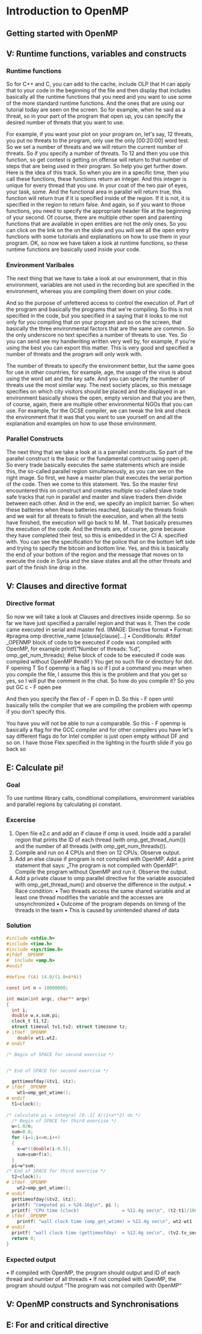 # Introduction to OpenMP

## Getting started with OpenMP 

## V: Runtime functions, variables and constructs
### Runtime functions
So for C++ and C, you can add to the cache, include OLP that H can apply that to your code in the beginning of the file and then display that includes basically all the runtime functions that you need and you want to use some of the more standard runtime functions. And the ones that are using our tutorial today are seen on the screen. So for example, when he said as a threat, so in your part of the program that open up, you can specify the desired number of threats that you want to use.

For example, if you want your plot on your program on, let's say, 12 threats, you put no threats to the program, only use the only [00:20:00] word test. So we set a number of threats and we will return the current number of threats. So if you specify a number of threats. To 12 and then you use this function, so get contest is getting on offense will return to that number of steps that are being used in their program. So help you get further down. Here is the idea of this track. So when you are in a specific time, then you call these functions, these functions return an integer. And this integer is unique for every thread that you use. In your coat of the two pair of eyes, your task, some. And the functional area in parallel will return true, this function will return true if it is specified inside of the region. If it is not, it is specified in the region to return false. And again, so if you want to those functions, you need to specify the appropriate header file at the beginning of your second. Of course, there are multiple other open and parenting functions that are available in open entities are not the only ones. So you can click on the link on the on the slide and you will see all the open entry functions with some tutorials and explanations on how to use them in your program. OK, so now we have taken a look at runtime functions, so these runtime functions are basically used inside your code.

### Environment Varibales
The next thing that we have to take a look at our environment, that in this environment, variables are not used in the recording but are specified in the environment, whereas you are compiling them down on your code.

And so the purpose of unfettered access to control the execution of. Part of the program and basically the programs that we're compiling. So this is not specified in the code, but you specified in a saying that it looks to me not only for you compiling that on your program and so on the screen, that basically the three environmental factors that are the same are common. So the only underscore no text specifies a number of threats to use. Yes. So you can send see my handwriting written very well by, for example, if you're using the best you can export this matter. This is very good and specified a number of threats and the program will only work with.

The number of threats to specify the environment better, but the same goes for use in other countries, for example, age, the usage of the virus is about using the word set and the key safe. And you can specify the number of threats use the most similar way. The next society places, so this message specifies on which city visitors should be placed and the displayed in an environment basically shows the open, empty version and that you are then, of course, again, there are multiple other environmental NGOs that you can use. For example, for the GCSE compiler, we can tweak the link and check the environment that it was that you want to use yourself on and all the explanation and examples on how to use those environment.

### Parallel Constructs
The next thing that we take a look at is a parrallel constructs.
So part of the parallel construct is the basic or the fundamental contruct using open pit. So every trade basically executes the same statements which are inside this, the so-called parallel region simultaneously, as you can see on the right image. So first, we have a master plan that executes the serial portion of the code. Then we come to this statement. Yes. So the master first encountered this on construct and creates multiple so-called slave trade safe tracks that run in parallel and master and slave traders then divide between each other. And in the end, we specify an implicit barrier. So when these batteries when these batteries reached, basically the threats finish and we wait for all threats to finish the execution, and when all the tests have finished, the execution will go back to M. M.. That basically presumes the execution of the code. And the threats are, of course, gone because they have completed their test, so this is embedded in the CI A. specified with. You can see the specification for the police that on the bottom left side and trying to specify the bitcoin and bottom line. Yes, and this is basically the end of your bottom of the region and the message that moves on to execute the code in Syria and the slave states and all the other threats and part of the finish line drop in the.




## V: Clauses and directive format
### Directive format
So now we will take a look at Clauses and directives inside openmp. So so far we have just specified a parrallel region and that was it. Then the code came executed in serial and master fed. 
(IMAGE: 
Directive format • Format:
#pragma omp directive_name [clause[clause]...]
• Conditionals: #ifdef _OPENMP
block of code to be executed if code was compiled with OpenMP, for example
      printf(“Number of threads: %d“, omp_get_num_threads);
   #else
block of code to be executed if code was compiled without OpenMP
#endif
)
You get no such file or directory for dot. F opening T So f openmp is a flag is so if I put a command you mean when you compile the file, I assume this this is the problem and that you get so yes, so I will put the comment in the chat. So how do you compile it? So you put GC c - F open pee 


And then you specify the flex of - F open in D. So this - F open until basically tells the compiler that we are compiling the problem with openmp if you don't specify this.

You have you will not be able to run a comparable. So this - F openmp is basically a flag for the GCC compiler and for other compilers you have let's say different flags do for Intel compiler is just open empty without DF and so on. I have those Flex specified in the lighting in the fourth slide if you go back so


## E: Calculate pi!
### Goal
To use runtime library calls, conditional compilations, environment variables and parallel regions by calculating pi constant.
### Excercise
1. Open file e2.c and add an if clause if omp is used. Inside add a parallel region that prints the ID of each thread (with omp_get_thread_num()) and the number of all threads (with omp_get_num_threads()).
2. Compile and run on 4 CPUs and then on 12 CPUs. Observe output.
3. Add an else clause if program is not compiled with OpenMP. Add a print statement that says: „The program is not compiled with OpenMP“. Compile the program without OpenMP and run it. Observe the output.
4. Add a private clause to omp parallel directive for the variable associated with omp_get_thread_num() and observe the difference in the output.
• Race condition:
• Two threads access the same shared variable and at least one thread modifies the variable and the accesses are unsynchronized
• Outcome of the program depends on timing of the threads in the team
• This is caused by unintended shared of data
### Solution
~~~c
#include <stdio.h>
#include <time.h>
#include <sys/time.h>
#ifdef _OPENMP
#  include <omp.h>
#endif

#define f(A) (4.0/(1.0+A*A))

const int n = 10000000;

int main(int argc, char** argv)
{
  int i;
  double w,x,sum,pi;
  clock_t t1,t2;
  struct timeval tv1,tv2; struct timezone tz;
# ifdef _OPENMP
    double wt1,wt2;
# endif

/* Begin of SPACE for second exercise */


/* End of SPACE for second exercise */

  gettimeofday(&tv1, &tz);
# ifdef _OPENMP
    wt1=omp_get_wtime();
# endif
  t1=clock();
 
/* calculate pi = integral [0..1] 4/(1+x**2) dx */
  /* Begin of SPACE for third exercise */
  w=1.0/n;
  sum=0.0;
  for (i=1;i<=n;i++)
  {
    x=w*((double)i-0.5);
    sum=sum+f(x);
  }
  pi=w*sum;
/* End of SPACE for third exercise */
  t2=clock();
# ifdef _OPENMP
    wt2=omp_get_wtime();
# endif
  gettimeofday(&tv2, &tz);
  printf( "computed pi = %24.16g\n", pi );
  printf( "CPU time (clock)                = %12.4g sec\n", (t2-t1)/1000000.0 );
# ifdef _OPENMP
    printf( "wall clock time (omp_get_wtime) = %12.4g sec\n", wt2-wt1 );
# endif
  printf( "wall clock time (gettimeofday)  = %12.4g sec\n", (tv2.tv_sec-tv1.tv_sec) + (tv2.tv_usec-tv1.tv_usec)*1e-6 );
  return 0;
}

~~~
### Expected output
• If compiled with OpenMP, the program should output and ID of each thread and number of all threads
• If not compiled with OpenMP, the program should output “The program was not compiled with OpenMP“

## V: OpenMP constructs and Synchronisations 

## E: For and critical directive

